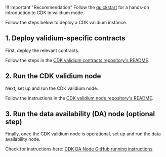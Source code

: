 !!! important "Recommendation"
    Follow the [quickstart](quickstart-validium.md) for a hands-on introduction to CDK in validium mode.

Follow the steps below to deploy a CDK validium instance.

## 1. Deploy validium-specific contracts

First, deploy the relevant contracts.

Follow the steps in the [CDK validium contracts repository's README](https://github.com/0xPolygon/cdk-validium-contracts).

## 2. Run the CDK validium node

Next, set up and run the CDK validium node. 

Follow the instructions in the [CDK validium node repository's README](https://github.com/0xPolygon/cdk-validium-node).


## 3. Run the data availability (DA) node (optional step)

Finally, once the CDK validium node is operational, set up and run the data availability node. 

Check for instructions here: [CDK DA Node GitHub running instructions](https://github.com/0xPolygon/cdk-data-availability/blob/main/docs/running.md).